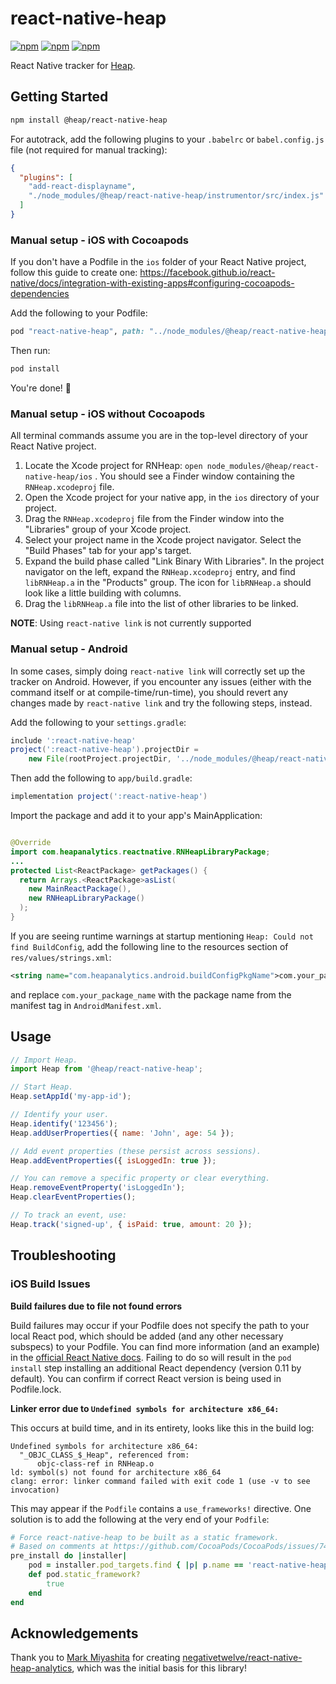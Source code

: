 # react-native-heap

[![npm](https://img.shields.io/npm/v/@heap/react-native-heap.svg)](https://www.npmjs.com/package/@heap/react-native-heap)
[![npm](https://img.shields.io/npm/dt/@heap/react-native-heap.svg)](https://www.npmjs.com/package/@heap/react-native-heap)
[![npm](https://img.shields.io/npm/l/@heap/react-native-heap.svg)](https://github.com/heap/react-native-heap/blob/master/LICENSE)

React Native tracker for [Heap](https://heapanalytics.com).

## Getting Started

```bash
npm install @heap/react-native-heap
```

For autotrack, add the following plugins to your `.babelrc` or `babel.config.js` file (not required for manual tracking):

```json
{
  "plugins": [
    "add-react-displayname",
    "./node_modules/@heap/react-native-heap/instrumentor/src/index.js"
  ]
}
```

### Manual setup - iOS with Cocoapods

If you don't have a Podfile in the `ios` folder of your React Native project, follow this guide to create one: https://facebook.github.io/react-native/docs/integration-with-existing-apps#configuring-cocoapods-dependencies

Add the following to your Podfile:

```ruby
pod "react-native-heap", path: "../node_modules/@heap/react-native-heap"
```

Then run:

```bash
pod install
```

You're done! :tada:

### Manual setup - iOS without Cocoapods

All terminal commands assume you are in the top-level directory of your React Native project.

1. Locate the Xcode project for RNHeap: `open node_modules/@heap/react-native-heap/ios` . You should see a Finder window containing the `RNHeap.xcodeproj` file.
1. Open the Xcode project for your native app, in the `ios` directory of your project.
1. Drag the `RNHeap.xcodeproj` file from the Finder window into the "Libraries" group of your Xcode project.
1. Select your project name in the Xcode project navigator. Select the "Build Phases" tab for your app's target.
1. Expand the build phase called "Link Binary With Libraries". In the project navigator on the left, expand the `RNHeap.xcodeproj` entry, and find `libRNHeap.a` in the "Products" group. The icon for `libRNHeap.a` should look like a little building with columns.
1. Drag the `libRNHeap.a` file into the list of other libraries to be linked.

**NOTE**: Using `react-native link` is not currently supported

### Manual setup - Android

In some cases, simply doing `react-native link` will correctly set up the tracker on Android.
However, if you encounter any issues (either with the command itself or at compile-time/run-time),
you should revert any changes made by `react-native link` and try the following steps, instead.

Add the following to your `settings.gradle`:

```groovy
include ':react-native-heap'
project(':react-native-heap').projectDir =
    new File(rootProject.projectDir, '../node_modules/@heap/react-native-heap/android')
```

Then add the following to `app/build.gradle`:

```groovy
implementation project(':react-native-heap')
```

Import the package and add it to your app's MainApplication:

```java

@Override
import com.heapanalytics.reactnative.RNHeapLibraryPackage;
...
protected List<ReactPackage> getPackages() {
  return Arrays.<ReactPackage>asList(
    new MainReactPackage(),
    new RNHeapLibraryPackage()
  );
}
```

If you are seeing runtime warnings at startup mentioning `Heap: Could not find BuildConfig`, add the
following line to the resources section of `res/values/strings.xml`:

```xml
<string name="com.heapanalytics.android.buildConfigPkgName">com.your_package_name</string>
```

and replace `com.your_package_name` with the package name from the manifest tag in `AndroidManifest.xml`.

## Usage

```js
// Import Heap.
import Heap from '@heap/react-native-heap';

// Start Heap.
Heap.setAppId('my-app-id');

// Identify your user.
Heap.identify('123456');
Heap.addUserProperties({ name: 'John', age: 54 });

// Add event properties (these persist across sessions).
Heap.addEventProperties({ isLoggedIn: true });

// You can remove a specific property or clear everything.
Heap.removeEventProperty('isLoggedIn');
Heap.clearEventProperties();

// To track an event, use:
Heap.track('signed-up', { isPaid: true, amount: 20 });
```

## Troubleshooting

### iOS Build Issues

**Build failures due to file not found errors**

Build failures may occur if your Podfile does not specify the path to your local React pod, which should be added (and any other necessary subspecs) to your Podfile. You can find more information (and an example) in the [official React Native docs](https://facebook.github.io/react-native/docs/integration-with-existing-apps#configuring-cocoapods-dependencies). Failing to do so will result in the `pod install` step installing an additional React dependency (version 0.11 by default). You can confirm if correct React version is being used in Podfile.lock.

**Linker error due to `Undefined symbols for architecture x86_64:`**

This occurs at build time, and in its entirety, looks like this in the build log:

```
Undefined symbols for architecture x86_64:
  "_OBJC_CLASS_$_Heap", referenced from:
      objc-class-ref in RNHeap.o
ld: symbol(s) not found for architecture x86_64
clang: error: linker command failed with exit code 1 (use -v to see invocation)
```

This may appear if the `Podfile` contains a `use_frameworks!` directive. One solution is to add the following at the very end of your `Podfile`:

```ruby
# Force react-native-heap to be built as a static framework.
# Based on comments at https://github.com/CocoaPods/CocoaPods/issues/7428 .
pre_install do |installer|
    pod = installer.pod_targets.find { |p| p.name == 'react-native-heap'}
    def pod.static_framework?
        true
    end
end
```

## Acknowledgements

Thank you to [Mark Miyashita](https://github.com/negativetwelve) for creating [negativetwelve/react-native-heap-analytics](https://github.com/negativetwelve/react-native-heap-analytics), which was the initial basis for this library!
